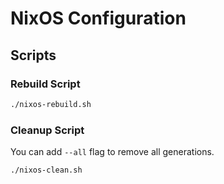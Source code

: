 # NixOS Configuration

## Scripts

### Rebuild Script

```bash
./nixos-rebuild.sh
```

### Cleanup Script

You can add `--all` flag to remove all generations.

```bash
./nixos-clean.sh
```